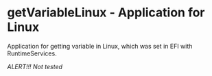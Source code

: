 # getVariableLinux - Application for Linux

Application for getting variable in Linux, which was set in EFI with RuntimeServices.

*ALERT!!! Not tested*
